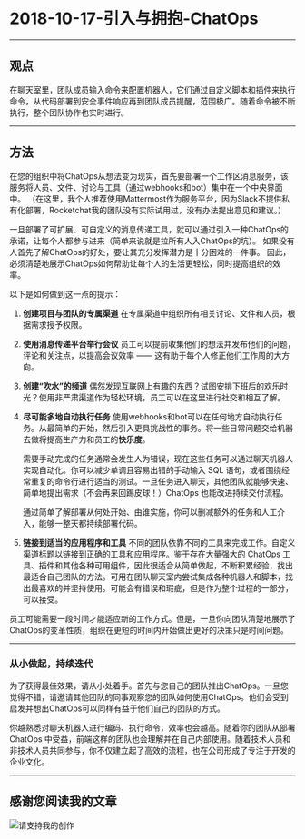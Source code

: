 # 2018-10-17-引入与拥抱-ChatOps

---

## 观点

在聊天室里，团队成员输入命令来配置机器人，它们通过自定义脚本和插件来执行命令，从代码部署到安全事件响应再到团队成员提醒，范围极广。随着命令被不断执行，整个团队协作也实时进行。

---

## 方法

在您的组织中将ChatOps从想法变为现实，首先要部署一个工作区消息服务，该服务将人员、文件、讨论与工具（通过webhooks和bot）集中在一个中央界面中。 （在这里，我个人推荐使用Mattermost作为服务平台，因为Slack不提供私有化部署，Rocketchat我的团队没有实际试用过，没有办法提出意见和建议。）

一旦部署了可扩展、可自定义的消息传递工具，就可以通过引入一种ChatOps的承诺，让每个人都参与进来（简单来说就是拉所有人入ChatOps的坑）。 如果没有人首先了解ChatOps的好处，要让其充分发挥潜力是十分困难的一件事。 因此，必须清楚地展示ChatOps如何帮助让每个人的生活更轻松，同时提高组织的效率。

以下是如何做到这一点的提示：

1. **创建项目与团队的专属渠道**
   在专属渠道中组织所有相关讨论、文件和人员，根据需求授予权限。

2. **使用消息传递平台举行会议**
   员工可以提前收集他们的想法并发布他们的问题，评论和关注点，以提高会议效率 —— 这有助于每个人修正他们工作周的大方向。

3. **创建“吹水”的频道**
   偶然发现互联网上有趣的东西？试图安排下班后的欢乐时光？使用非严肃渠道作为轻松环境，员工可以在这里进行社交和相互了解。

4. **尽可能多地自动执行任务**
   使用webhooks和bot可以在任何地方自动执行任务。从最简单的开始，然后引入更具挑战性的事务。将一些日常问题交给机器去做将提高生产力和员工的**快乐度**。

   需要手动完成的任务通常会发生人为错误，现在这些任务可以通过聊天机器人实现自动化。你可以减少单调且容易出错的手动输入 SQL 语句，或者围绕经常重复的命令行进行适当的测试。一旦任务进入聊天，其他团队就能够快速、简单地提出需求（不会再来回踢皮球！）ChatOps 也能改进持续交付流程。

   通过简单了解部署从何处开始、由谁实施，你可以删减额外的任务和人工介入，能够一整天都持续部署代码。
5. **链接到适当的应用程序和工具**
   不同的团队依靠不同的工具来完成工作。自定义渠道标题以链接到正确的工具和应用程序。鉴于存在大量强大的 ChatOps 工具、插件和其他各种可用组件，因此很适合从简单做起，不断积累经验，找出最适合自己团队的方法。可用在团队聊天室内尝试集成各种机器人和脚本，找出最喜欢的并坚持使用。可能会有错误和瑕疵，但是作为整个过程的一部分，可以接受。

员工可能需要一段时间才能适应新的工作方式。但是，一旦你向团队清楚地展示了ChatOps的变革性质，组织在更短的时间内开始做出更好的决策只是时间问题。

---

### 从小做起，持续迭代

为了获得最佳效果，请从小处着手。首先与您自己的团队推出ChatOps。一旦您觉得不错，请邀请其他团队的同事观察您的团队如何使用ChatOps。他们会受到启发并想出ChatOps可以同样有益于他们自己的团队的方式。

你越熟悉对聊天机器人进行编码、执行命令，效率也会越高。随着你的团队从部署 ChatOps 中受益，前端这样的团队也会理解并在自己内部使用。随着技术人员和非技术人员共同参与，你不仅建立起了高效的流程，也在公司形成了专注于开发的企业文化。

---

## 感谢您阅读我的文章

![请支持我的创作](https://upload-images.jianshu.io/upload_images/2859735-974a8b5742b181a9.jpg?imageMogr2/auto-orient/strip%7CimageView2/2/w/1240)

